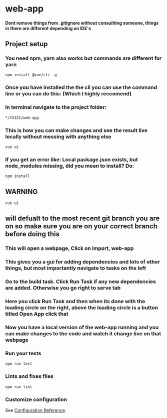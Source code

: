 # web-app

#### Dont remove things from .gitignore without consuilting someone, things in there are different depending on IDE's

## Project setup 
### You need npm, yarn also works but commands are different for yarn
```
npm install @vue/cli -g
```
### Once you have installed the the cli you can use the command line or you can do this: (Which I highly reccomend)
### In terminal navigate to the project folder:
```
*/CS321/web-app
```
### This is how you can make changes and see the result live locally without messing with anything else
```
vue ui
```
### If you get an error like: Local package.json exists, but node_modules missing, did you mean to install?  Do:
```
npm install
```
## WARNING 
```
vue ui
```
## will defualt to the most recent git branch you are on so make sure you are on your correct branch before doing this
### This will open a webpage, Click on import, web-app
### This gives you a gui for adding dependencies and lots of other things, but most importantly navigate to tasks on the left
### Go to the build task. Click Run Task if any new dependencies are added.  Otherwise you go right to serve tab
### Here you click Run Task and then when its done with the loading circle on the right, above the loading circle is a button titled Open App click that
### Now you have a local version of the web-app running and you can make changes to the code and watch it change live on that webpage

### Run your tests
```
npm run test
```

### Lints and fixes files
```
npm run lint
```

### Customize configuration
See [Configuration Reference](https://cli.vuejs.org/config/).
